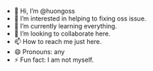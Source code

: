 - 👋 Hi, I’m @huongoss
- 👀 I’m interested in helping to fixing oss issue.
- 🌱 I’m currently learning everything.
- 💞️ I’m looking to collaborate here.
- 📫 How to reach me just here.
- 😄 Pronouns: any
- ⚡ Fun fact: I am not myself.

<!---
huongoss/huongoss is a ✨ special ✨ repository because its `README.md` (this file) appears on your GitHub profile.
You can click the Preview link to take a look at your changes.
--->
